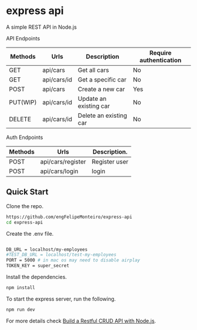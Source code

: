 # express api

A simple REST API in Node.js

API Endpoints

| Methods     | Urls             |Description            | Require authentication | 
| ----------- | ----------- | -----------        | ------------------------------ |
| GET         | api/cars    |Get all cars           | No |
| GET         | api/cars/id |Get a specific car         | No |
| POST        | api/cars    |Create a new car         | Yes |
| PUT(WIP)    | api/cars/id |Update an existing car | No |
| DELETE      | api/cars/id |Delete an existing car | No |

Auth Endpoints

| Methods | Urls              | Description. |
| ------- | ----------------  | ------------ |
| POST    | api/cars/register | Register user |
| POST    | api/cars/login    | login

## Quick Start

Clone the repo.

```bash
https://github.com/engFelipeMonteiro/express-api
cd express-api
```
Create the .env file.

```bash (.env)

DB_URL = localhost/my-employees
#TEST_DB_URL = localhost/test-my-employees
PORT = 5000 # in mac os may need to disable airplay
TOKEN_KEY = super_secret
```
Install the dependencies.

```bash
npm install
```
To start the express server, run the following.

```bash
npm run dev
```

For more details check [Build a Restful CRUD API with Node.js](https://dev.to/zagaris/build-a-restful-crud-api-with-node-js-2334).


